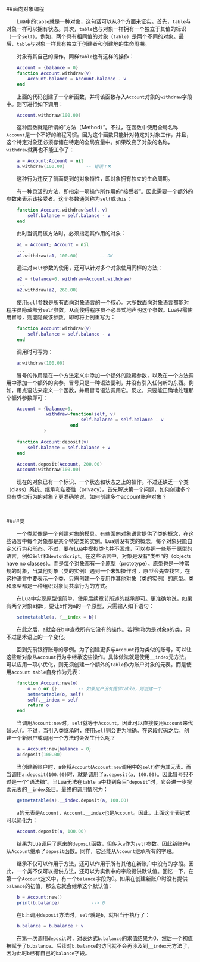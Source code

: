 ##面向对象编程

&emsp;&emsp;Lua中的`table`就是一种对象，这句话可以从3个方面来证实。首先，`table`与对象一样可以拥有状态。其次，`table`也与对象一样拥有一个独立于其值的标识（一个`self`）。例如，两个具有相同值的对象（`table`）是两个不同的对象。最后，`table`与对象一样具有独立于创建者和创建地的生命周期。

&emsp;&emsp;对象有其自己的操作。同样`table`也有这样的操作：

```lua
    Account = {balance = 0}
    function Account.withdraw(v)
        Account.balance = Account.balance - v
    end
```

&emsp;&emsp;上面的代码创建了一个新函数，并将该函数存入`Account`对象的`withdraw`字段中。则可进行如下调用：

```lua
    Account.withdraw(100.00)
```

&emsp;&emsp;这种函数就是所谓的“方法（Method）”。不过，在函数中使用全局名称`Account`是一个不好的编程习惯。因为这个函数只能针对特定对对象工作，并且，这个特定对象还必须存储在特定的全局变量中。如果改变了对象的名称，`withdraw`就再也不能工作了：

```lua
    a = Account;Account = nil
    a.withdraw(100.00)        -- 错误！❌
```

&emsp;&emsp;这种行为违反了前面提到的对象特性，即对象拥有独立的生命周期。

&emsp;&emsp;有一种灵活的方法，即指定一项操作所作用的“接受者”。因此需要一个额外的参数来表示该接受者。这个参数通常称为`self`或`this`：

```lua
    function Account.withdraw(self, v)
        self.balance = self.balance - v
    end
```

&emsp;&emsp;此时当调用该方法时，必须指定其作用的对象：

```lua
    a1 = Account; Account = nil
    ...
    a1.withdraw(a1, 100.00)        -- OK
```

&emsp;&emsp;通过对`self`参数的使用，还可以针对多个对象使用同样的方法：

```lua
    a2 = {balance=0, withdraw=Account.withdraw}
    ...
    a2.withdraw(a2, 260.00)
```

&emsp;&emsp;使用`self`参数是所有面向对象语言的一个核心。大多数面向对象语言都能对程序员隐藏部分`self`参数，从而使得程序员不必显式地声明这个参数。Lua只需使用冒号，则能隐藏该参数。即可将上例重写为：

```lua
    function Account:withdraw(v)
        self.balance = self.balance - v
    end
```

&emsp;&emsp;调用时可写为：

```lua
    a:withdraw(100.00)
```

&emsp;&emsp;冒号的作用是在一个方法定义中添加一个额外的隐藏参数，以及在一个方法调用中添加一个额外的实参。冒号只是一种语法便利，并没有引入任何新的东西。例如，用点语法来定义一个函数，并用冒号语法调用它。反之，只要能正确地处理那个额外参数即可：

```lua
    Account = {balance=0, 
               withdraw=function(self, v)
                            self.balance = self.balance - v
                        end
              }
              
    function Account:deposit(v)
        self.balance = self.balance + v
    end
    
    Account.deposit(Account, 200.00)
    Account:withdraw(100.00)
```

&emsp;&emsp;现在的对象已有一个标识、一个状态和状态之上的操作。不过还缺乏一个类（class）系统、继承和私密性（privacy）。首先解决第一个问题，如何创建多个具有类似行为的对象？更准确地说，如何创建多个account账户对象？

&emsp;&emsp;

####类

&emsp;&emsp;一个类就像是一个创建对象的模具。有些面向对象语言提供了类的概念，在这些语言中每个对象都是某个特定类的实例。Lua则没有类的概念，每个对象只能自定义行为和形态。不过，要在Lua中模拟类也并不困难，可以参照一些基于原型的语言，例如`Self`和`NewtonScript`。在这些语言中，对象是没有“类型”的（objects have no classes）。而是每个对象都有一个原型（prototype）。原型也是一种常规的对象，当其他对象（类的实例）遇到一个未知操作时
，原型会先查找它。在这种语言中要表示一个类，只需创建一个专用作其他对象（类的实例）的原型。类和原型都是一种组织对象间共享行为的方式。

&emsp;&emsp;在Lua中实现原型很简单，使用后续章节所述的继承即可。更准确地说，如果有两个对象a和b，要让b作为a的一个原型，只需输入如下语句：

```lua
    setmetatable(a, {__index = b})
```

&emsp;&emsp;在此之后，a就会在b中查找所有它没有的操作。若将b称为是对象a的类，只不过是术语上的一个变化。

&emsp;&emsp;回到先前银行账号的示例。为了创建更多与`Account`行为类似的账号，可以让这些新对象从`Account`行为中继承这些操作。具体做法就是使用`__index`元方法。可以应用一项小优化，则无须创建一个额外的`table`作为账户对象的元表。而是使用`Account table`自身作为元表：

```lua
    function Account:new(o)
        o = o or {}        -- 如果用户没有提供table，则创建一个
        setmetatable(o, self)
        self.__index = self
        return o
    end
```

&emsp;&emsp;当调用`Account:new`时，`self`就等于`Account`。因此可以直接使用`Account`来代替`self`。不过，当引入类继承时，使用`self`则会更为准确。在这段代码之后，创建一个新账户或调用一个方法时会发生什么呢？

```lua
    a = Account:new{balance = 0}
    a:deposit(100.00)
```

&emsp;&emsp;当创建新账户时，a会将`Account`(`Account:new`调用中的`self`)作为其元表。而当调用`a:deposit(100.00)`时，就是调用了`a.deposit(a, 100.00)`。因此冒号只不过是一个“语法糖”。当Lua无法在`table a`中找到条目“`deposit`”时，它会进一步搜索元表的`__index`条目。最终的调用情况为：

```lua
    getmetatable(a).__index.deposit(a, 100.00)
```

&emsp;&emsp;`a`的元表是`Account`，`Account.__index`也是`Account`。因此，上面这个表达式可以简化为：

```lua
    Account.deposit(a, 100.00)
```

&emsp;&emsp;结果为Lua调用了原来的`deposit`函数，但传入`a`作为`self`参数。因此新账户`a`从`Account`继承了`deposit`函数。同样，它还能从`Account`继承所有的字段。

&emsp;&emsp;继承不仅可以作用于方法，还可以作用于所有其他在新账户中没有的字段。因此，一个类不仅可以提供方法，还可以为实例中的字段提供默认值。回忆一下，在第一个`Account`定义中，有一个`balance`字段为0。如果在创建新账户时没有提供`balance`的初值，那么它就会继承这个默认值：

```lua
    b = Account:new()
    print(b.balance)            --> 0
```

&emsp;&emsp;在`b`上调用`deposit`方法时，`self`就是`b`，就相当于执行了：

```lua
    b.balance = b.balance + v
```

&emsp;&emsp;在第一次调用`deposit`时，对表达式`b.balance`的求值结果为0，然后一个初值被赋予了`b.balance`。后续对`b.balance`的访问就不会再涉及到`__index`元方法了，因为此时`b`已有自己的`balance`字段。

&emsp;&emsp;



